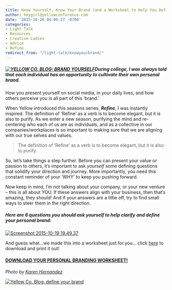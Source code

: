 ```yaml
---
title: Know Yourself, Know Your Brand (and a Worksheet to Help You Define it)
author: heygirl@yellowconference.com
date: '2015-10-20 04:00:27 -0700'
categories:
- Light Talk
- Resources
- Creative Ladies
- Advice
- Refine
redirect_from: "/light-talk/knowyourbrand/"
---
```


##### [![YELLOW CO. BLOG: BRAND YOURSELF](http://yellowconference.com/wp-content/uploads/2015/10/h0qNpnAlHCLM34IzAn2gJf_46qmwHq4MubRaBDSsbdA.jpg)](http://yellowconference.com/wp-content/uploads/2015/10/h0qNpnAlHCLM34IzAn2gJf_46qmwHq4MubRaBDSsbdA.jpg)During college, I was always told that each individual has an opportunity to cultivate their own personal brand.

How you present yourself on social media, in your daily lives, and how others perceive you is all part of this ‘brand.’

When Yellow introduced this seasons series, _**Refine**_, I was instantly inspired. The definition of ‘Refine’ as a verb is to become elegant, but it is also to purify. As we enter a new season, purifying the mind and re-centering who each of us are as individuals, and as a collective in our companies/workplaces is so important to making sure that we are aligning with our true selves and values.

> The definition of ‘Refine’ as a verb is to become elegant, but it is also to purify.

So, let’s take things a step further. Before you can present your value or passion to others, it’s important to ask _yourself_ some defining questions that solidify your direction and journey. More importantly, you need this constant reminder of your ‘WHY’ to keep you pushing forward.

Now keep in mind, I’m not talking about your company, or your new venture ­– this is all about YOU. If these answers align with your business, then that’s amazing, they should! And if your answers are a little off, try to find small ways to steer them in the right direction.

##### **Here are 6 questions you should ask yourself to help clarify and define your personal brand:**

[![Screenshot 2015-10-19 19.49.37](http://yellowconference.com/wp-content/uploads/2015/10/Screenshot-2015-10-19-19.49.37.png)](http://yellowconference.com/wp-content/uploads/2015/10/Screenshot-2015-10-19-19.49.37.png)

And guess what...we made this into a worksheet just.for.you... click [here](http://yellowconference.com/wp-content/uploads/2015/10/blog-worksheet-1.pdf) to download and print it out!

#### [DOWNLOAD YOUR PERSONAL BRANDING WORKSHEET!](http://yellowconference.com/wp-content/uploads/2015/10/blog-worksheet-1.pdf)

_Photo by [Karen Hernandez](http://www.karenmariehernandez.com/)_

[![Yellow Co. Blog: define your brand](http://yellowconference.com/wp-content/uploads/2015/07/SARAH-HEYL.jpg)](http://saltandsun.co/)
